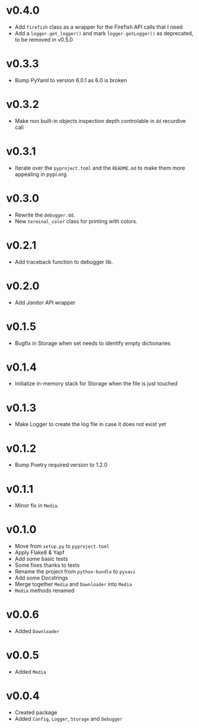 # v0.4.0

- Add `firefish` class as a wrapper for the Firefish API calls that I need
- Add a `logger.get_logger()` and mark `logger.getLogger()` as deprecated, to be removed in v0.5.0

# v0.3.3

- Bump PyYaml to version 6.0.1 as 6.0 is broken

# v0.3.2

- Make non built-in objects inspection depth controlable in `dd` recurdive call

# v0.3.1

- Iterate over the `pyproject.toml` and the `README.md` to make them more appealing in pypi.org

# v0.3.0

- Rewrite the `debugger.dd`.
- New `terminal_color` class for printing with colors.

# v0.2.1

- Add traceback function to debugger lib.

# v0.2.0

- Add *Janitor* API wrapper

# v0.1.5

- Bugfix in Storage when set needs to identify empty dictionaries

# v0.1.4

- Initialize in-memory stack for Storage when the file is just touched

# v0.1.3

- Make Logger to create the log file in case it does not exist yet

# v0.1.2

- Bump Poetry required version to 1.2.0

# v0.1.1

- Minor fix in `Media`.

# v0.1.0

- Move from `setup.py` to `pyproject.toml`
- Apply Flake8 & Yapf
- Add some basic tests
- Some fixes thanks to tests
- Rename the project from `python-bundle` to `pyxavi`
- Add some Docstrings
- Merge together `Media` and `Downloader` into `Media`
- `Media` methods renamed

# v0.0.6

- Added `Downloader`

# v0.0.5

- Added `Media`

# v0.0.4

- Created package
- Added `Config`, `Logger`, `Storage` and `Debugger`